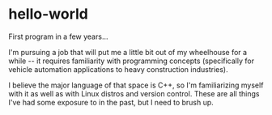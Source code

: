 # hello-world
First program in a few years...

I'm pursuing a job that will put me a little bit out of my wheelhouse for a while -- it requires familiarity with programming concepts (specifically for vehicle automation applications to heavy construction industries).

I believe the major language of that space is C++, so I'm familiarizing myself with it as well as with Linux distros and version control. These are all things I've had some exposure to in the past, but I need to brush up.
